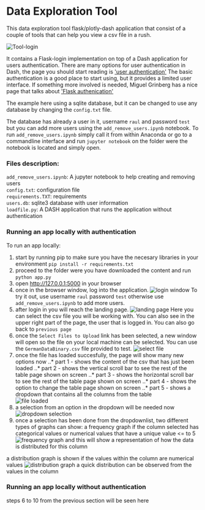 # Data Exploration Tool

This data exploration tool flask/plotly-dash application that consist of a couple of tools that can help you view a csv file in a rush.

![Tool-login]()

It contains a Flask-login implementation on top of a Dash application for users authentication.
There are many options for user authentication in Dash, the page you should start reading is ['user authentication'](https://dash.plotly.com/authentication) The basic authentication is a good place to start using, but it provides a limited user interface. If something more involved is needed, Miguel Grinberg has a nice page that talks about ['Flask authenication'](https://blog.miguelgrinberg.com/post/the-flask-mega-tutorial-part-v-user-logins) 

The example here using a sqlite database, but it can be changed to use any database by changing the `config.txt` file.

The database has already a user in it, username `raul` and password `test` but you can add more users using the `add_remove_users.ipynb` notebook. To run `add_remove_users.ipynb` simply call it from within Anaconda or go to a commandline interface and run `jupyter notebook` on the folder were the notebook is located and simply open.

### Files description:

`add_remove_users.ipynb`: A jupyter notebook to help creating and removing users<br/>
`config.txt`: configuration file<br/>
`requirements.TXT`: requirements<br/>
`users.db`: sqlite3 database with user information<br/>
`loadfile.py`: A DASH application that runs the application without authentication<br/>

### Running an app locally with authentication

To run an app locally:

1. start by running pip to make sure you have the necesary libraries in your environment `pip install -r requirements.txt`
3. proceed to the folder were you have downloaded the content and run `python app.py`
4. open http://127.0.0.1:5000 in your browser
5. once in the browser window, log into the application.
![login window]()
To try it out, use username `raul` password `test` otherwise use `add_remove_users.ipynb` to add more users.
6. after login in you will reach the landing page.
![landing page]()
Here you can select the csv file you will be working with. You can also see in the upper right part of the page, the user that is logged in. You can also go back to `previous page` 
7. once the `Select Files to Upload` link has been selected, a new window will open so the file on your local machine can be selected. You can use the `GermanDataBinary.csv` file provided to test.
![select file]()
8. once the file has loaded succesfully, the page will show many new options now
..* part 1 - shows the content of the csv that has just been loaded
..* part 2 - shows the vertical scroll bar to see the rest of the table page shown on screen
..* part 3 - shows the horizontal scroll bar to see the rest of the table page shown on screen
..* part 4 - shows the option to change the table page shown on screen
..* part 5 - shows a dropdown that contains all the columns from the table   
![file loaded]()
9. a selection from an option in the dropdown will be needed now
![dropdown selection]()
10. once a selection has been done from the dropdownlist, two different types of graphs can show:
a frequency graph if the column selected has categorical values or numerical values that have a unique value <= to 5
![frequency graph]() and this will show a representation of how the data is distributed for this column

a distribution graph is shown if the values within the column are numerical values
![distribution graph]() a quick distribution can be observed from the values in the column


### Running an app locally without authentication
steps 6 to 10 from the previous section will be seen here
